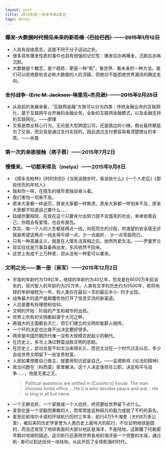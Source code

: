 ```yaml
---
layout: post
title: 2015年度——阅读书单&笔记
tags: Notes
---
```

### ~~爆发-大数据时代预见未来的新思维（巴拉巴西）——2015年1月12日~~
- 人具有自由意志，这是不同于分子运动之处。
- 很多具有爆发性质的事件也具有很强的记忆性：爆发后亦再爆发，沉默后亦再沉默。
- 大数据是个概念，是个趋势，更是一种“观”，看世界、看未来的一种方法。我们可以拒绝那些言必称大数据的人的浮躁，但绝对不能拒绝世界潮流的确定走向。

### ~~支付战争（Eric M. Jackson-埃里克•杰克逊）——2015年2月25日~~
- 从目前的发展来看，“互联网金融”大致可以分为四类：传统金融业务的互联网化，基于互联网平台开展的金融业务，全新的互联网金融模式，以及金融支持的互联网化。——廖理
- 交易是商业核心行为。无论是大型跨国公司，还是路边的小摊，商业最终都是为了交易，而交易是通过支付实现的，因此透过支付更容易看清楚商业的本质。——余晨

### 第一次的亲密接触（痞子蔡）——2015年7月2日
### 慢慢来，一切都来得及（meiya）——2015年9月8日
- 《搭车去柏林》《时时刻刻》《当我谈跑步时，我谈些什么》《一个人老后》《那些忧伤的年轻人》
- 我和你一样，在陌生的城市里独自奋斗着。
- 我们害怕一切来不及。
- 原来大家都一样迷茫，原来大家都一样焦虑，原来大家都一样怕来不及，原来大家都不知道自己要什么……
- 姑娘你要相信，在现在这个只要肯付出努力就不会饿死的社会，单单依靠自己，你既会有爱情，也会有面包。
- 其实，每一个人的人生都是两点一线，向死而生的过程，你渴望的安全感无非就是希望这两点一线走得平顺一点，少一点曲折， 少一点弯路而已。
- 只有一种英雄主义，就是在人情生活真相之后，依然热爱生活。——罗曼罗兰
- 现实往往是万事具备再出发，东风依然不回来。
- 这世上有成千上万种爱，但从没有一种爱可以重来。

### 文明之光——第一册（吴军）——2015年12月2日
- 宇宙的年龄约为138亿年，地球的年龄约为45亿年，恐龙是在6500万年前消失的，现代智人的年龄约为20万年，人类有文字的历史约为5500年，若将地球的年龄缩短为一年，则人类仅在最后一天的最后半小- 时才出现。
- 战争最大的遗产是颠覆性地打开了信息交流的新渠道。  
- 人总是要有些理想和信仰。
- 文明的开始：阶级的产生和城市的出现。
- 世界上所有的文明都起源于大河之畔。
- 再强大的王国都会灭亡，而它们建立的文明却能薪火相传。
- 一个坏的决定也比做不出决定要好很多。
- 两宋是中国历朝历代唯一没有大规模农民起义的朝代。
- 在历史上，多次上演过野蛮战胜文明的悲剧。
- 在历史上，武功总是不如文治来得长久，而且文治在一个时代过去以后，多少会给世界文明留下一些宝贵财富。
- 人民如果想要自己做主，就要用知识武装自己。——孟德斯鸠《论法的精神》
- 政治问题在（科西莫）家里解决。这个人决定谁担任公职，决定和平与战争……，他是无冕之王。
  > Political questions are settled in [Cosimo's] house. The man chooses holds office ... He it is who decides peace and war... He is king in all but name
- 一个王朝也好，一个家族或一个人也好，终究要给世界留下点什么。
- 麦哲伦是一个坚毅而果敢的人，而常常是这种超凡的毅力成就了不朽的英名。
- 麦哲伦和埃尔卡诺的环球航行历时三年多，航行4万5千海里（大约8万多公里），被后来的历史学家誉为人类历史上最伟大的航行，不仅证明地球是圆的，而且还发现了地球表面的大部分地区是海洋，不是陆地，这颠覆了托勒密早期对地球的描述。这次航行还表明世界各地的海洋是一个完整的水域，通过航- 海可以到达任何一块陆地，从此开启了全球航海的时代。